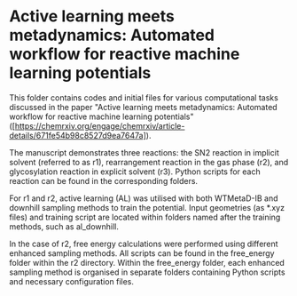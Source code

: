 #  Active learning meets metadynamics: Automated workflow for reactive machine learning potentials

This folder contains codes and initial files for various computational tasks discussed in the paper "Active learning meets metadynamics: Automated workflow for reactive machine learning potentials" ([https://chemrxiv.org/engage/chemrxiv/article-details/671fe54b98c8527d9ea7647a]).

The manuscript demonstrates three reactions: the SN2 reaction in implicit solvent (referred to as r1), rearrangement reaction in the gas phase (r2), and glycosylation reaction in explicit solvent (r3). Python scripts for each reaction can be found in the corresponding folders.

For r1 and r2, active learning (AL) was utilised with both WTMetaD-IB and downhill sampling methods to train the potential. Input geometries (as *.xyz files) and training script are located within folders named after the training methods, such as al_downhill.

In the case of r2, free energy calculations were performed using different enhanced sampling methods. All scripts can be found in the free_energy folder within the r2 directory. Within the free_energy folder, each enhanced sampling method is organised in separate folders containing Python scripts and necessary configuration files.
